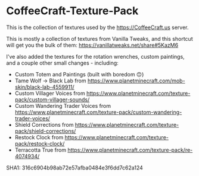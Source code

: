 # CoffeeCraft-Texture-Pack
This is the collection of textures used by the <https://CoffeeCraft.us> server.

This is mostly a collection of textures from Vanilla Tweaks, and this shortcut will get you the bulk of them: <https://vanillatweaks.net/share#5KazM6>

I've also added the textures for the rotation wrenches, custom paintings, and a couple other small changes - including:

* Custom Totem and Paintings (built with boredom 🙃)
* Tame Wolf -> Black Lab from <https://www.planetminecraft.com/mob-skin/black-lab-4559911/>
* Custom Villager Voices from <https://www.planetminecraft.com/texture-pack/custom-villager-sounds/>
* Custom Wandering Trader Voices from <https://www.planetminecraft.com/texture-pack/custom-wandering-trader-voices/>
* Shield Corrections from <https://www.planetminecraft.com/texture-pack/shield-corrections/>
* Restock Clock from <https://www.planetminecraft.com/texture-pack/restock-clock/>
* Terracotta True from <https://www.planetminecraft.com/texture-pack/re-4074934/>

SHA1: 316c6904b98ab72e57afba0484e3f6dd7c62a124